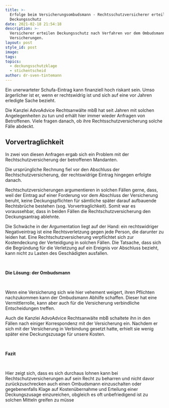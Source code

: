 ```yaml
---
title: >-
  Erfolge beim Versicherungsombudsmann - Rechtsschutzversicherer erteilt
  Deckungsschutz
date: 2021-02-18 21:54:18
description: >-
  Versicherer erteilen Deckungsschutz nach Verfahren vor dem Ombudsmann für
  Versicherungen.
layout: post
style_id: post
image:
tags:
topics:
  - deckungsschutzklage
  - stichentscheid
author: dr-sven-tintemann
---
```


Ein unerwarteter Schufa-Eintrag kann finanziell hoch riskant sein. Umso ärgerlicher ist er, wenn er rechtswidrig ist und sich auf eine vor Jahren erledigte Sache bezieht.

Die Kanzlei AdvoAdvice Rechtsanwälte mbB hat seit Jahren mit solchen Angelegenheiten zu tun und erhält hier immer wieder Anfragen von Betroffenen. Viele fragen danach, ob ihre Rechtsschutzversicherung solche Fälle abdeckt.&nbsp;

## **Vorvertraglichkeit**

In zwei von diesen Anfragen ergab sich ein Problem mit der Rechtschutzversicherung der betroffenen Mandanten.

Die ursprüngliche Rechnung fiel vor den Abschluss der Rechtschutzversicherung, der rechtswidrige Eintrag hingegen erfolgte danach.

Rechtschutzversicherungen argumentieren in solchen Fällen gerne, dass, weil der Eintrag auf einer Forderung vor dem Abschluss der Versicherung beruht, keine Deckungspflichten für sämtliche später darauf aufbauende Rechtsbrüche bestehen (sog. Vorvertraglichkeit). Somit war es voraussehbar, dass in beiden Fällen die Rechtschutzversicherung den Deckungsantrag ablehnte.

Die Schwäche in der Argumentation liegt auf der Hand: ein rechtswidriger Negativeintrag ist eine Rechtsverletzung gegen jede Person, die darunter zu leiden hat. Eine Rechtschutzversicherung verpflichtet sich zur Kostendeckung der Verteidigung in solchen Fällen. Die Tatsache, dass sich die Begründung für die Verletzung auf ein Ereignis vor Abschluss bezieht, kann nicht zu Lasten des Geschädigten ausfallen.

&nbsp;

**Die Lösung: der Ombudsmann**

&nbsp;

Wenn eine Versicherung sich wie hier vehement weigert, ihren Pflichten nachzukommen kann der Ombudsmann Abhilfe schaffen. Dieser hat eine Vermittlerrolle, kann aber auch für die Versicherung verbindliche Entscheidungen treffen.

Auch die Kanzlei AdvoAdvice Rechtsanwälte mbB schaltete ihn in den Fällen nach einiger Korrespondenz mit der Versicherung ein. Nachdem er sich mit der Versicherung in Verbindung gesetzt hatte, erhielt sie wenig später eine Deckungszusage für unsere Kosten.

&nbsp;

**Fazit**

&nbsp;

Hier zeigt sich, dass es sich durchaus lohnen kann bei Rechtschutzversicherungen auf sein Recht zu beharren und nicht davor zurückzuschrecken auch einen Ombudsmann einzuschalten oder gegebenenfalls Klage auf Kostenübernahme und Erteilung einer Deckungszusage einzureichen, obgleich es oft unbefriedigend ist zu solchen Mitteln greifen zu müsse
